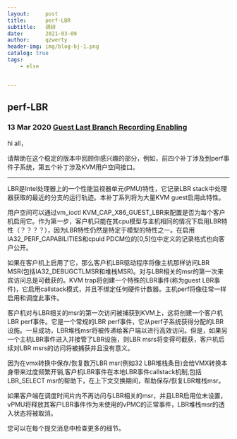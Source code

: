 ```yaml
---
layout:     post
title:      perf-LBR
subtitle:   调研
date:       2021-03-09
author:     qzwerty
header-img: img/blog-bj-1.png
catalog: true
tags:
    - else


---
```


## perf-LBR

### 13 Mar 2020 [Guest Last Branch Recording Enabling](https://lwn.net/Articles/814824/)

hi all，

请帮助在这个稳定的版本中回顾你感兴趣的部分，例如，前四个补丁涉及到perf事件子系统，第五个补丁涉及KVM用户空间接口。

---

LBR是Intel处理器上的一个性能监视器单元(PMU)特性，它记录LBR stack中处理器获取的最近的分支的运行轨迹。本补丁系列将为大量KVM guest启用此特性。

用户空间可以通过vm_ioctl KVM_CAP_X86_GUEST_LBR来配置是否为每个客户机启用它。作为第一步，客户机只能在其cpu模型与主机相同的情况下启用LBR特性（？？？？），因为LBR特性仍然是特定于模型的特性之一。在启用IA32_PERF_CAPABILITIES和cpuid PDCM位的[0,5]位中定义的记录格式也向客户公开。

如果在客户机上启用了它，那么客户机LBR驱动程序将像主机那样访问LBR MSR(包括IA32_DEBUGCTLMSR和堆栈MSR)。对与LBR相关的msr的第一次来宾访问总是可截获的。KVM trap将创建一个特殊的LBR事件(称为guest LBR事件)，它启用callstack模式，并且不绑定任何硬件计数器。主机perf将像往常一样启用和调度此事件。

客户机对与LBR相关的msr的第一次访问被捕获到KVM上，这将创建一个客户机LBR perf事件。它是一个常规的LBR perf事件，它从perf子系统获得分配的LBR设施。一旦成功，LBR堆栈msr将被传递给客户端以进行高效访问。但是，如果另一个主机LBR事件进入并接管了LBR设施，则LBR msrs将变得可截获，客户机后续对LBR msrs的访问将被捕获并且没有意义。

因为在vmx转换中保存/恢复数万LBR msr(例如32 LBR堆栈条目)会给VMX转换本身带来过度频繁开销,客户机LBR事件在本地LBR事件callstack机制,包括LBR_SELECT msr的帮助下，在上下文交换期间，帮助保存/恢复LBR堆栈msr。

如果客户端在调度时间片内不再访问与LBR相关的msr，并且LBR启用位未设置，vPMU将释放其客户LBR事件作为未使用的vPMC的正常事件，LBR堆栈msr的透入状态将被取消。

您可以在每个提交消息中检查更多的细节。